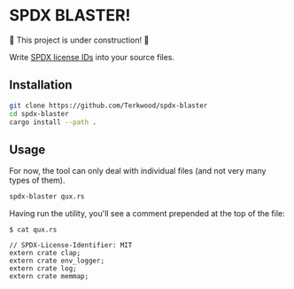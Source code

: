 # SPDX BLASTER!

🚧 This project is under construction! 🚧 

Write [SPDX license IDs](https://spdx.dev/ids/) into your source files. 

## Installation

```sh
git clone https://github.com/Terkwood/spdx-blaster
cd spdx-blaster
cargo install --path .
```

## Usage

For now, the tool can only deal with individual files (and not very many types of them).

```sh
spdx-blaster qux.rs
```

Having run the utility, you'll see a comment prepended at the top of the file:

```text
$ cat qux.rs

// SPDX-License-Identifier: MIT
extern crate clap;
extern crate env_logger;
extern crate log;
extern crate memmap;
```

